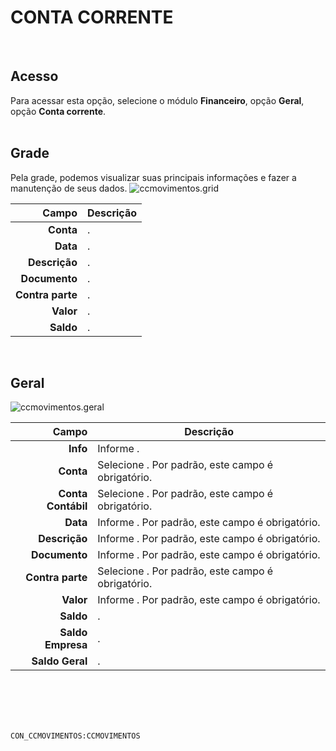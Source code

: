 # CONTA CORRENTE
<br>

## Acesso
Para acessar esta opção, selecione o módulo **Financeiro**, opção **Geral**, opção **Conta corrente**.
<br>
<br>

## Grade
Pela grade, podemos visualizar suas principais informações e fazer a manutenção de seus dados.
![ccmovimentos.grid](https://raw.githubusercontent.com/netforcews/docs-siscom/master/financeiro/imagens/ccmovimentos.grid.png)

Campo | Descrição
--:|---
**Conta** | .
**Data** | .
**Descrição** | .
**Documento** | .
**Contra parte** | .
**Valor** | .
**Saldo** | .
<br>

## Geral
![ccmovimentos.geral](https://raw.githubusercontent.com/netforcews/docs-siscom/master/financeiro/imagens/ccmovimentos.geral.png)

Campo | Descrição
--:|---
**Info** | Informe .
**Conta** | Selecione . Por padrão, este campo é obrigatório.
**Conta Contábil** | Selecione . Por padrão, este campo é obrigatório.
**Data** | Informe . Por padrão, este campo é obrigatório.
**Descrição** | Informe . Por padrão, este campo é obrigatório.
**Documento** | Informe . Por padrão, este campo é obrigatório.
**Contra parte** | Selecione . Por padrão, este campo é obrigatório.
**Valor** | Informe . Por padrão, este campo é obrigatório.
**Saldo** | .
**Saldo Empresa** | .
**Saldo Geral** | .
<br>
<br>
<br>
<br>

```CON_CCMOVIMENTOS:CCMOVIMENTOS```
